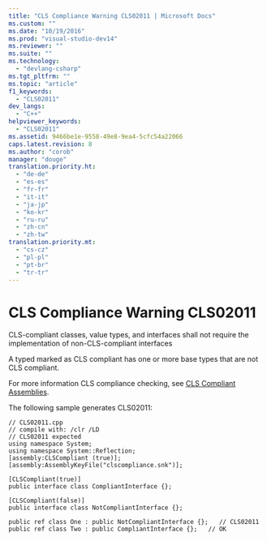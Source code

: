 ```yaml
---
title: "CLS Compliance Warning CLS02011 | Microsoft Docs"
ms.custom: ""
ms.date: "10/19/2016"
ms.prod: "visual-studio-dev14"
ms.reviewer: ""
ms.suite: ""
ms.technology: 
  - "devlang-csharp"
ms.tgt_pltfrm: ""
ms.topic: "article"
f1_keywords: 
  - "CLS02011"
dev_langs: 
  - "C++"
helpviewer_keywords: 
  - "CLS02011"
ms.assetid: 9466be1e-9558-49e8-9ea4-5cfc54a22066
caps.latest.revision: 8
ms.author: "corob"
manager: "douge"
translation.priority.ht: 
  - "de-de"
  - "es-es"
  - "fr-fr"
  - "it-it"
  - "ja-jp"
  - "ko-kr"
  - "ru-ru"
  - "zh-cn"
  - "zh-tw"
translation.priority.mt: 
  - "cs-cz"
  - "pl-pl"
  - "pt-br"
  - "tr-tr"
---
```

# CLS Compliance Warning CLS02011
CLS-compliant classes, value types, and interfaces shall not require the implementation of non-CLS-compliant interfaces  
  
 A typed marked as CLS compliant has one or more base types that are not CLS compliant.  
  
 For more information CLS compliance checking, see [CLS Compliant Assemblies](http://msdn.microsoft.com/en-us/3320b57e-ea55-4697-a17d-f509a36a3c93).  
  
 The following sample generates CLS02011:  
  
```  
// CLS02011.cpp  
// compile with: /clr /LD  
// CLS02011 expected  
using namespace System;  
using namespace System::Reflection;  
[assembly:CLSCompliant (true)];  
[assembly:AssemblyKeyFile("clscompliance.snk")];  
  
[CLSCompliant(true)]  
public interface class CompliantInterface {};  
  
[CLSCompliant(false)]  
public interface class NotCompliantInterface {};  
  
public ref class One : public NotCompliantInterface {};   // CLS02011   
public ref class Two : public CompliantInterface {};   // OK  
```
